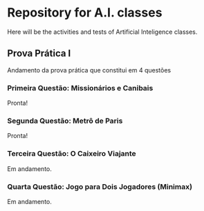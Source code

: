 # Repository for A.I. classes

Here will be the activities and tests of Artificial Inteligence classes.

## Prova Prática I

Andamento da prova prática que constitui em 4 questões

### Primeira Questão: Missionários e Canibais

Pronta!

### Segunda Questão: Metrô de Paris

Pronta!

### Terceira Questão: O Caixeiro Viajante

Em andamento.

### Quarta Questão: Jogo para Dois Jogadores (Minimax)

Em andamento.
